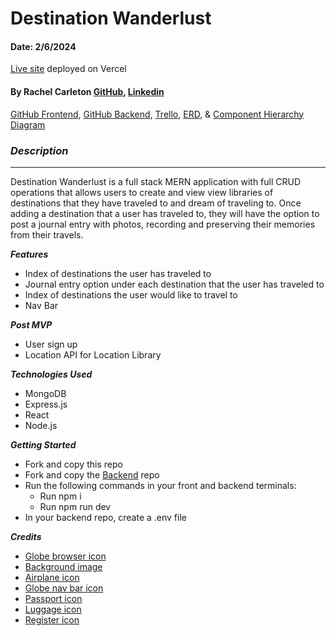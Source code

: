 #  Destination Wanderlust 

#### Date: 2/6/2024

[Live site](https://destination-wanderlust.vercel.app/) deployed on Vercel 

#### By Rachel Carleton [GitHub](https://github.com/rachcarleton-ga), [Linkedin](https://www.linkedin.com/in/rachcarleton/) 


[GitHub Frontend](https://github.com/rachcarleton-ga/project-four-frontend), [GitHub Backend](https://github.com/rachcarleton-ga/Project-four-backend), [Trello](https://trello.com/b/FdLsRF25/world-traveler), [ERD](https://lucid.app/lucidchart/12cdbb10-b960-41e5-9ce7-55dada4d51b0/edit?invitationId=inv_024e44b0-bbcb-4ae2-8976-beec94f1141f&page=0_0#), & [Component Hierarchy Diagram](https://lucid.app/lucidchart/d54b704f-b54d-4d91-91b5-131677f0c5cb/edit?beaconFlowId=4D99131812EEBED4&invitationId=inv_2a0689a8-b88a-404e-8f82-42178ae0a490&page=0_0#)


### **_Description_**
***
Destination Wanderlust is a full stack MERN application with full CRUD operations that allows users to create and view view libraries of destinations that they have traveled to and dream of traveling to. Once adding a destination that a user has traveled to, they will have the option to post a journal entry with photos, recording and preserving their memories from their travels.

**_Features_**

- Index of destinations the user has traveled to
- Journal entry option under each destination that the user has traveled to
- Index of destinations the user would like to travel to 
- Nav Bar

**_Post MVP_**

- User sign up 
- Location API for Location Library

**_Technologies Used_**

- MongoDB
- Express.js
- React
- Node.js

**_Getting Started_**
- Fork and copy this repo
- Fork and copy the [Backend](https://github.com/rachcarleton-ga/Project-four-backend) repo
- Run the following commands in your front and backend terminals:
    - Run npm i 
    - Run npm run dev
- In your backend repo, create a .env file 

**_Credits_**
- [Globe browser icon ](https://upload.wikimedia.org/wikipedia/commons/thumb/7/74/Internet-web-browser.svg/2048px-Internet-web-browser.svg.png)
- [Background image](https://www.pexels.com/photo/white-clouds-on-blue-sky-19670/)
- [Airplane icon](https://www.cleanpng.com/png-airplane-icon-a5-computer-icons-flight-airplane-1186462/download-png.html)
- [Globe nav bar icon](https://www.flaticon.com/free-icon/earth_44386)
- [Passport icon](https://www.flaticon.com/free-icon/passport_3416538)
- [Luggage icon](https://www.flaticon.com/free-icon/luggage_3029874)
- [Register icon](https://uxwing.com/new-registration-icon/)